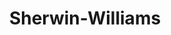 ---
title: "Sherwin-Williams"
url: /portland/sherwin-williams-northwest-cornell-road/
shop: Farben
---